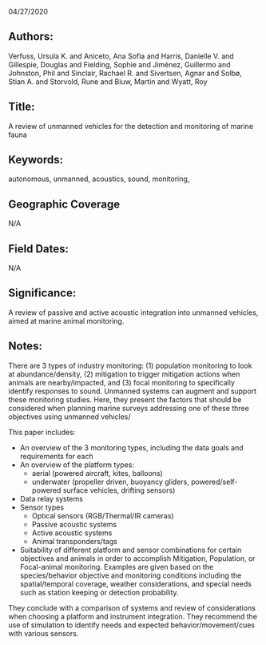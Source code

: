 04/27/2020
## Authors:
Verfuss, Ursula K. and Aniceto, Ana Sofia and Harris, Danielle V. and Gillespie, Douglas and Fielding, Sophie and Jiménez, Guillermo and Johnston, Phil and Sinclair, Rachael R. and Sivertsen, Agnar and Solbø, Stian A. and Storvold, Rune and Biuw, Martin and Wyatt, Roy
## Title:
A review of unmanned vehicles for the detection and monitoring of marine fauna
## Keywords:
autonomous, unmanned, acoustics, sound, monitoring,
## Geographic Coverage
N/A
## Field Dates:
N/A
## Significance:
A review of passive and active acoustic integration into unmanned vehicles, aimed at marine animal monitoring.

## Notes:
There are 3 types of industry monitoring: (1) population monitoring to look at abundance/density, (2) mitigation to trigger mitigation actions when animals are nearby/impacted, and (3) focal monitoring to specifically identify responses to sound. Unmanned systems can augment and support these monitoring studies. Here, they present the factors that should be considered when planning marine surveys addressing one of these three objectives using unmanned vehicles/

This paper includes:
- An overview of the 3 monitoring types, including the data goals and requirements for each
- An overview of the platform types:
  - aerial (powered aircraft, kites, balloons)
  - underwater (propeller driven, buoyancy gliders, powered/self-powered surface vehicles, drifting sensors)
- Data relay systems
- Sensor types
  - Optical sensors (RGB/Thermal/IR cameras)
  - Passive acoustic systems
  - Active acoustic systems
  - Animal transponders/tags
- Suitability of different platform and sensor combinations for certain objectives and animals in order to accomplish Mitigation, Population, or Focal-animal monitoring. Examples are given based on the species/behavior objective and monitoring conditions including the spatial/temporal coverage, weather considerations, and special needs such as station keeping or detection probability.

They conclude with a comparison of systems and review of considerations when choosing a platform and instrument integration. They recommend the use of simulation to identify needs and expected behavior/movement/cues with various sensors.
